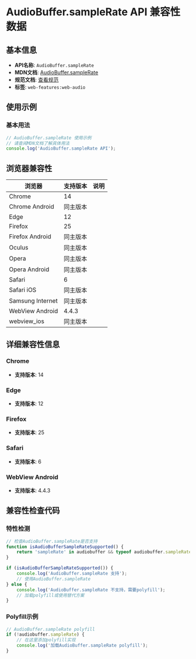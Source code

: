 # AudioBuffer.sampleRate API 兼容性数据

## 基本信息

- **API名称**: `AudioBuffer.sampleRate`
- **MDN文档**: [AudioBuffer.sampleRate](https://developer.mozilla.org/docs/Web/API/AudioBuffer/sampleRate)
- **规范文档**: [查看规范](https://webaudio.github.io/web-audio-api/#dom-audiobuffer-samplerate)
- **标签**: `web-features:web-audio`

## 使用示例

### 基本用法

```javascript
// AudioBuffer.sampleRate 使用示例
// 请查阅MDN文档了解具体用法
console.log('AudioBuffer.sampleRate API');
```

## 浏览器兼容性

| 浏览器 | 支持版本 | 说明 |
|--------|----------|------|
| Chrome | 14 |  |
| Chrome Android | 同主版本 |  |
| Edge | 12 |  |
| Firefox | 25 |  |
| Firefox Android | 同主版本 |  |
| Oculus | 同主版本 |  |
| Opera | 同主版本 |  |
| Opera Android | 同主版本 |  |
| Safari | 6 |  |
| Safari iOS | 同主版本 |  |
| Samsung Internet | 同主版本 |  |
| WebView Android | 4.4.3 |  |
| webview_ios | 同主版本 |  |

## 详细兼容性信息

### Chrome

- **支持版本**: 14

### Edge

- **支持版本**: 12

### Firefox

- **支持版本**: 25

### Safari

- **支持版本**: 6

### WebView Android

- **支持版本**: 4.4.3

## 兼容性检查代码

### 特性检测

```javascript
// 检查AudioBuffer.sampleRate是否支持
function isAudioBufferSampleRateSupported() {
    return 'sampleRate' in audiobuffer && typeof audiobuffer.sampleRate === 'function';
}

if (isAudioBufferSampleRateSupported()) {
    console.log('AudioBuffer.sampleRate 支持');
    // 使用AudioBuffer.sampleRate
} else {
    console.log('AudioBuffer.sampleRate 不支持，需要polyfill');
    // 加载polyfill或使用替代方案
}
```

### Polyfill示例

```javascript
// AudioBuffer.sampleRate polyfill
if (!audiobuffer.sampleRate) {
    // 在这里添加polyfill实现
    console.log('加载AudioBuffer.sampleRate polyfill');
}
```

